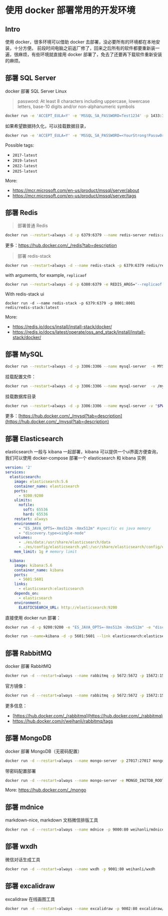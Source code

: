 # 使用 docker 部署常用的开发环境

## Intro

使用 docker，很多环境可以借助 docker 去部署，没必要所有的环境都在本地安装，十分方便。
前段时间电脑之前返厂修了，回来之后所有的软件都要重新装一遍，很麻烦，有些环境就直接用 docker 部署了，免去了还要再下载软件重新安装的麻烦。


## 部署 SQL Server

docker 部署 SQL Server Linux

> password: At least 8 characters including uppercase, lowercase letters, base-10 digits and/or non-alphanumeric symbols

``` sh
docker run -e 'ACCEPT_EULA=Y' -e 'MSSQL_SA_PASSWORD=Test1234' -p 1433:1433 --name mssql-server --restart=always -d mcr.microsoft.com/mssql/server:2017-latest
```

如果希望数据持久化，可以挂载数据目录，

``` sh
docker run -e 'ACCEPT_EULA=Y' -e 'MSSQL_SA_PASSWORD=<YourStrong!Passw0rd>'  --name 'mssql-server-1' -p 1433:1433 -v sql1data:/var/opt/mssql -d  mcr.microsoft.com/mssql/server:2022-latest
```

Possible tags:

- `2017-latest`
- `2019-latest`
- `2022-latest`
- `2025-latest`

More: 
- https://mcr.microsoft.com/en-us/product/mssql/server/about
- https://mcr.microsoft.com/en-us/product/mssql/server/tags

## 部署 Redis

> 部署普通 Redis

``` sh
docker run --restart=always -d -p 6379:6379 --name redis-server redis:alpine
```

更多：<https://hub.docker.com/_/redis?tab=description>

> 部署 redis-stack

``` sh
docker run --restart=always -d --name redis-stack -p 6379:6379 redis/redis-stack-server:latest
```

with arguments, for example, `replicaof`

```sh
docker run --restart=always -d -p 6380:6379 -e REDIS_ARGS="--replicaof 10.86.112.141 6379" --name redis-stack-slave redis/redis-stack-server:latest
```

With redis-stack ui

```
docker run -d --name redis-stack -p 6379:6379 -p 8001:8001 redis/redis-stack:latest
```

More:

- https://redis.io/docs/install/install-stack/docker/
- https://redis.io/docs/latest/operate/oss_and_stack/install/install-stack/docker/

## 部署 MySQL

``` sh
docker run --restart=always -d -p 3306:3306 --name mysql-server  -e MYSQL_ROOT_PASSWORD=<rootPassword> mysql:8.0
```

挂载配置文件：

``` sh
docker run --restart=always -d -p 3306:3306 --name mysql-server  -v /my/custom:/etc/mysql/conf.d -e MYSQL_ROOT_PASSWORD=<rootPassword> mysql:8.0
```

挂载数据库目录

``` sh
docker run --restart=always -d -p 3306:3306 --name mysql-server -v "$PWD/data":/var/lib/mysql  -e MYSQL_ROOT_PASSWORD=my-secret-pw mysql:8.0
```

更多：[https://hub.docker.com/_/mysql?tab=description](https://hub.docker.com/_/mysql?tab=description)

## 部署 Elasticsearch

elasticsearch 一般与 kibana 一起部署，kibana 可以提供一个ui界面方便查询，我们可以使用 docker-compose 部署一个 elasticsearch 和 kibana 实例

``` yaml
version: '2'
services:
  elasticsearch:
    image: elasticsearch:5.6
    container_name: elasticsearch
    ports:
      - 9200:9200
    ulimits:
      nofile:
        soft: 65536
        hard: 65536
    restart: always
    environment:
      - "ES_JAVA_OPTS=-Xms512m -Xmx512m" #specific es java memory
      - "discovery.type=single-node"
    volumes:
      - ./es/data:/usr/share/elasticsearch/data
      - ./es/config/elasticsearch.yml:/usr/share/elasticsearch/config/elasticsearch.yml
    mem_limit: 1g # memory limit

  kibana:
    image: kibana:5.6
    container_name: kibana
    ports:
      - 5601:5601
    links:
      - elasticsearch:elasticsearch
    depends_on:
      - elasticsearch
    environment:
      ELASTICSEARCH_URL: http://elasticsearch:9200
```

直接使用 docker run 部署：

``` sh
docker run -d -p 9200:9200 -e "ES_JAVA_OPTS=-Xms512m -Xmx512m" -e "discovery.type=single-node" --name=elasticsearch elasticsearch:5.6-alpine

docker run --name=kibana -d -p 5601:5601 --link elasticsearch:elasticsearch kibana:5.6
```

## 部署 RabbitMQ

docker 部署 RabbitMQ

``` sh
docker run -d --restart=always --name rabbitmq -p 5672:5672 -p 15672:15672 weihanli/rabbitmq
```

官方镜像：

``` sh
docker run -d --restart=always --name rabbitmq -p 5672:5672 -p 15672:15672 rabbitmq:3-management-alpine
```

更多信息：
- [https://hub.docker.com/_/rabbitmq](https://hub.docker.com/_/rabbitmq)
- <https://hub.docker.com/r/weihanli/rabbitmq/tags>

## 部署 MongoDB

docker 部署 MongoDB（无密码配置）

``` sh
docker run -d --restart=always --name mongo-server -p 27017:27017 mongo
```

带密码配置部署

``` sh
docker run -d --restart=always --name mongo-server -e MONGO_INITDB_ROOT_USERNAME=mongoadmin -e MONGO_INITDB_ROOT_PASSWORD=secret -p 27017:27017 mongo
```

More: <https://hub.docker.com/_/mongo>

## 部署 mdnice

markdown-nice, markdown 文档微信排版工具

```sh
docker run -d --restart=always --name mdnice -p 9000:80 weihanli/mdnice
```

## 部署 wxdh

微信对话生成工具

```sh
docker run -d --restart=always --name wxdh -p 9001:80 weihanli/wxdh
```

## 部署 excalidraw

excalidraw 在线画图工具

```sh
docker run -d --restart=always --name excalidraw -p 9002:80 excalidraw/excalidraw
```

